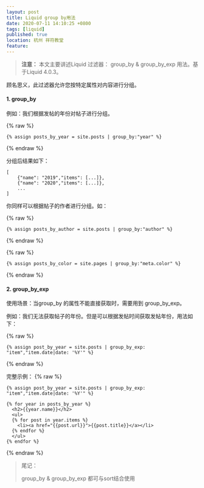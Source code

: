 ```yaml
---
layout: post
title: Liquid group by用法
date: 2020-07-11 14:10:25 +0800
tags: [liquid]
published: true
location: 杭州 祥符教堂
feature: 
---
```


> **注意：** 本文主要讲述Liquid 过滤器： group_by & group_by_exp 用法。基于Liquid 4.0.3。

顾名思义，此过滤器允许您按特定属性对内容进行分组。

#### 1. group_by

例如：我们根据发帖的年份对帖子进行分组。

{% raw %}
```
{% assign posts_by_year = site.posts | group_by:"year" %}
```
{% endraw %}

分组后结果如下：
```
[
    {"name": "2019","items": [...]},
    {"name": "2020","items": [...]},
    ...
]
```

你同样可以根据帖子的作者进行分组。如：

{% raw %}
```
{% assign posts_by_author = site.posts | group_by:"author" %}
```
{% endraw %}


{% raw %}
```
{% assign posts_by_color = site.pages | group_by:"meta.color" %}
```
{% endraw %}


#### 2. group_by_exp

使用场景：当group_by 的属性不能直接获取时，需要用到 group_by_exp。

例如：我们无法获取帖子的年份。但是可以根据发帖时间获取发帖年份，用法如下：

{% raw %}
```
{% assign post_by_year = site.posts | group_by_exp: "item","item.date|date: '%Y'" %}
```
{% endraw %}

完整示例：
{% raw %}
```
{% assign post_by_year = site.posts | group_by_exp: "item","item.date|date: '%Y'" %}

{% for year in posts_by_year %}
  <h2>{{year.name}}</h2>
  <ul>
  {% for post in year.items %}
    <li><a href="{{post.url}}">{{post.title}}</a></li>
  {% endfor %}
  </ul>
{% endfor %}
```
{% endraw %}

> 尾记：
>
> group_by & group_by_exp 都可与sort结合使用
> 